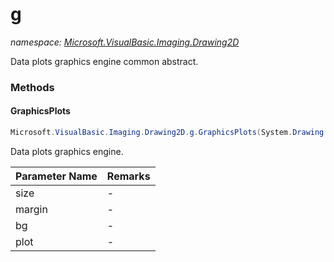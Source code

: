 ﻿# g
_namespace: <a href="#" onClick="load('/docs/Microsoft.VisualBasic.Imaging.Drawing2D/index.md')">Microsoft.VisualBasic.Imaging.Drawing2D</a>_

Data plots graphics engine common abstract.



### Methods

#### GraphicsPlots
```csharp
Microsoft.VisualBasic.Imaging.Drawing2D.g.GraphicsPlots(System.Drawing.Size@,System.Drawing.Size@,System.String,System.Action{System.Drawing.Graphics})
```
Data plots graphics engine.

|Parameter Name|Remarks|
|--------------|-------|
|size|-|
|margin|-|
|bg|-|
|plot|-|



